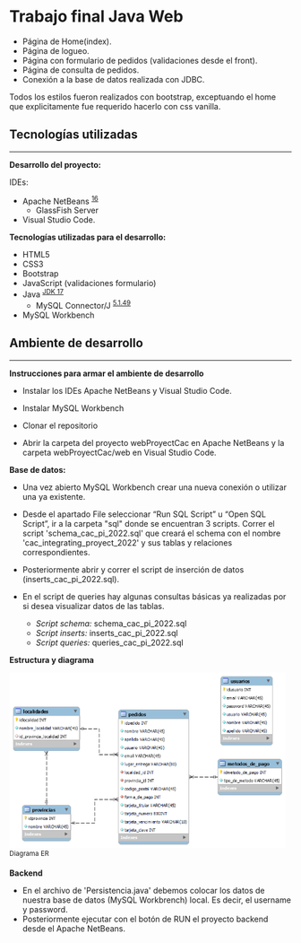 # Trabajo final Java Web

- Página de Home(index).
- Página de logueo.
- Página con formulario de pedidos (validaciones desde el front).
- Página de consulta de pedidos.
- Conexión a la base de datos realizada con JDBC.

Todos los estilos fueron realizados con bootstrap, exceptuando el home que explicitamente fue requerido hacerlo con css vanilla.

## Tecnologías utilizadas

---

**Desarrollo del proyecto:**

IDEs:

- Apache NetBeans <sup>[16](https://www.apache.org/dyn/closer.cgi/netbeans/netbeans-installers/16/Apache-NetBeans-16-bin-windows-x64.exe)</sup>
  - GlassFish Server
- Visual Studio Code.

**Tecnologías utilizadas para el desarrollo:**

- HTML5
- CSS3
- Bootstrap
- JavaScript (validaciones formulario)
- Java <sup>[JDK 17](https://www.oracle.com/java/technologies/downloads/#jdk17-windows)</sup>
  - MySQL Connector/J <sup>[5.1.49](https://downloads.mysql.com/archives/c-j/)</sup>
- MySQL Workbench

## Ambiente de desarrollo

---

**Instrucciones para armar el ambiente de desarrollo**

- Instalar los IDEs Apache NetBeans y Visual Studio Code.
- Instalar MySQL Workbench

- Clonar el repositorio
- Abrir la carpeta del proyecto webProyectCac en Apache NetBeans y la carpeta webProyectCac/web en Visual Studio Code.

**Base de datos:**

- Una vez abierto MySQL Workbench crear una nueva conexión o utilizar una ya existente.
- Desde el apartado File seleccionar “Run SQL Script” u “Open SQL Script”, ir a la carpeta "sql" donde se encuentran 3 scripts. Correr el script 'schema_cac_pi_2022.sql' que creará el schema con el nombre 'cac_integrating_proyect_2022' y sus tablas y relaciones correspondientes.
- Posteriormente abrir y correr el script de inserción de datos (inserts_cac_pi_2022.sql).
- En el script de queries hay algunas consultas básicas ya realizadas por si desea visualizar datos de las tablas.

  - _Script schema:_ schema_cac_pi_2022.sql
  - _Script inserts:_ inserts_cac_pi_2022.sql
  - _Script queries:_ queries_cac_pi_2022.sql

**Estructura y diagrama**

<div style="">
<img src="./sql/diagram.png" alt="Diagram ER" width="493" height="313">
<br/>
<sup>Diagrama ER</sup>
</div>

**Backend**

- En el archivo de 'Persistencia.java' debemos colocar los datos de nuestra base de datos (MySQL Workbrench) local. Es decir, el username y password.
- Posteriormente ejecutar con el botón de RUN el proyecto backend desde el Apache NetBeans.
